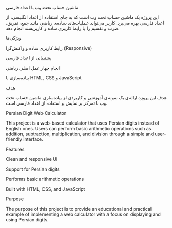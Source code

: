 ماشین حساب تحت وب با اعداد فارسی

این پروژه یک ماشین حساب تحت وب است که به جای استفاده از اعداد انگلیسی، از اعداد فارسی بهره می‌برد.
کاربر می‌تواند عملیات‌های ساده‌ی ریاضی مانند جمع، تفریق، ضرب و تقسیم را با رابط کاربری ساده و کاربرپسند انجام دهد.

ویژگی‌ها

رابط کاربری ساده و واکنش‌گرا (Responsive)

پشتیبانی از اعداد فارسی

انجام چهار عمل اصلی ریاضی

پیاده‌سازی با HTML, CSS و JavaScript

هدف

هدف این پروژه ارائه‌ی یک نمونه‌ی آموزشی و کاربردی از پیاده‌سازی ماشین حساب تحت وب با تمرکز بر نمایش و استفاده از اعداد فارسی است.

Persian Digit Web Calculator

This project is a web-based calculator that uses Persian digits instead of English ones.
Users can perform basic arithmetic operations such as addition, subtraction, multiplication, and division through a simple and user-friendly interface.

Features

Clean and responsive UI

Support for Persian digits

Performs basic arithmetic operations

Built with HTML, CSS, and JavaScript

Purpose

The purpose of this project is to provide an educational and practical example of implementing a web calculator with a focus on displaying and using Persian digits.
